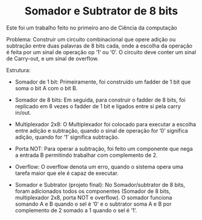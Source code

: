 <h1 align="center"> Somador e Subtrator de 8 bits </h1>

Este foi um trabalho feito no primeiro ano de Ciência da computação

Problema:
 Construir um circuito combinacional que opere adição ou subtração entre duas
palavras de 8 bits cada, onde a escolha da operação é feita por um sinal de operação
op ‘1’ ou ‘0’.
 O circuito deve conter um sinal de Carry-out, e um sinal de overflow.
 
Estrutura:
- Somador de 1 bit:
 Primeiramente, foi construído um fadder de 1 bit que soma o bit A com o bit B.

- Somador de 8 bits:
 Em seguida, para construir o fadder de 8 bits, foi replicado em 8 vezes o fadder de 1
bit e ligados entre si pela carry in/out.

- Multiplexador 2x8:
O Multiplexador foi colocado para executar a escolha entre adição e subtração,
quando o sinal de operação for ’0’ significa adição, quando for ‘1’ significa subtração.

- Porta NOT:
Para operar a subtração, foi feito um componente que nega a entrada B permitindo
trabalhar com complemento de 2.

- Overflow:
O overflow denota um erro, quando o sistema opera uma tarefa maior que ele é capaz
de executar.

- Somador e Subtrator (projeto final):
No Somador/subtrator de 8 bits, foram adicionados todos os componentes (Somador
de 8 bits, multiplexador 2x8, porta NOT e overflow). O somador funciona somando A e
B quando o sel é ‘0’ e o subtrator soma A e B por complemento de 2 somado a 1
quando o sel é ‘1’.
